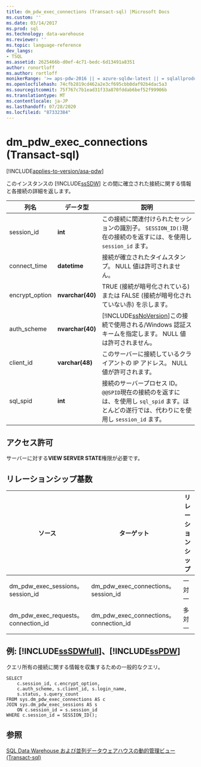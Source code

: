 ```yaml
---
title: dm_pdw_exec_connections (Transact-sql) |Microsoft Docs
ms.custom: ''
ms.date: 03/14/2017
ms.prod: sql
ms.technology: data-warehouse
ms.reviewer: ''
ms.topic: language-reference
dev_langs:
- TSQL
ms.assetid: 2625466b-d0ef-4c71-bedc-6d13491a8351
author: ronortloff
ms.author: rortloff
monikerRange: '>= aps-pdw-2016 || = azure-sqldw-latest || = sqlallproducts-allversions'
ms.openlocfilehash: 74cfb2819cd462a2e3cf695cbb0daf92b4dac5a3
ms.sourcegitcommit: 75f767c7b1ead31f33a870fddab6bef52f99906b
ms.translationtype: MT
ms.contentlocale: ja-JP
ms.lasthandoff: 07/28/2020
ms.locfileid: "87332384"
---
```

# <a name="sysdm_pdw_exec_connections-transact-sql"></a>dm_pdw_exec_connections (Transact-sql)
[!INCLUDE[applies-to-version/asa-pdw](../../includes/applies-to-version/asa-pdw.md)]

  このインスタンスの [!INCLUDE[ssSDW](../../includes/sssdw-md.md)] との間に確立された接続に関する情報と各接続の詳細を返します。  
  
|列名|データ型|説明|  
|-----------------|---------------|-----------------|  
|session_id|**int**|この接続に関連付けられたセッションの識別子。 `SESSION_ID()`現在の接続のを返すには、を使用し `session_id` ます。|  
|connect_time|**datetime**|接続が確立されたタイムスタンプ。 NULL 値は許可されません。|  
|encrypt_option|**nvarchar(40)**|TRUE (接続が暗号化されている) または FALSE (接続が暗号化されていない赤) を示します。|  
|auth_scheme|**nvarchar(40)**|[!INCLUDE[ssNoVersion](../../includes/ssnoversion-md.md)]この接続で使用される/Windows 認証スキームを指定します。 NULL 値は許可されません。|  
|client_id|**varchar(48)**|このサーバーに接続しているクライアントの IP アドレス。 NULL 値が許可されます。|  
|sql_spid|**int**|接続のサーバープロセス ID。 `@@SPID`現在の接続のを返すには、を使用し `sql_spid` ます。ほとんどの遂行では、代わりにを使用し `session_id` ます。|  
  
## <a name="permissions"></a>アクセス許可  
 サーバーに対する**VIEW SERVER STATE**権限が必要です。  
  
## <a name="relationship-cardinalities"></a>リレーションシップ基数  
  
| ソース | ターゲット | リレーションシップ |
| ---- | -- | ------------ |
|dm_pdw_exec_sessions。 session_id|dm_pdw_exec_connections。 session_id|一対一|  
|dm_pdw_exec_requests。 connection_id|dm_pdw_exec_connections。 connection_id|多対一|  
  
## <a name="examples-sssdwfull-and-sspdw"></a>例: [!INCLUDE[ssSDWfull](../../includes/sssdwfull-md.md)]、[!INCLUDE[ssPDW](../../includes/sspdw-md.md)]  
 クエリ所有の接続に関する情報を収集するための一般的なクエリ。  
  
```  
SELECT  
    c.session_id, c.encrypt_option,  
    c.auth_scheme, s.client_id, s.login_name,   
    s.status, s.query_count  
FROM sys.dm_pdw_exec_connections AS c  
JOIN sys.dm_pdw_exec_sessions AS s  
    ON c.session_id = s.session_id  
WHERE c.session_id = SESSION_ID();  
```  
  
## <a name="see-also"></a>参照  
 [SQL Data Warehouse および並列データウェアハウスの動的管理ビュー &#40;Transact-sql&#41;](../../relational-databases/system-dynamic-management-views/sql-and-parallel-data-warehouse-dynamic-management-views.md)  
  
  

